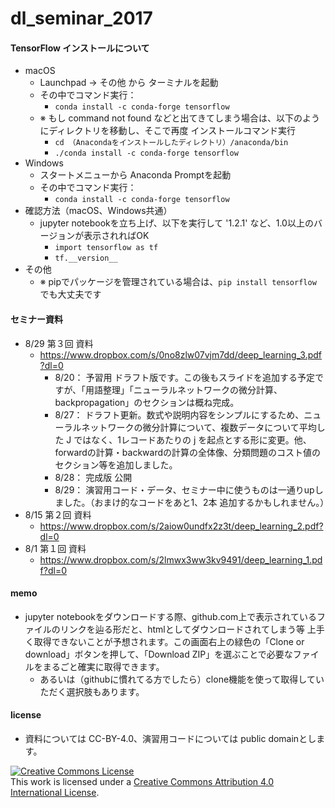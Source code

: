 # dl_seminar_2017

#### TensorFlow インストールについて
- macOS
   - Launchpad -> その他 から ターミナルを起動
   - その中でコマンド実行：
      - ```conda install -c conda-forge tensorflow```
   - ※ もし command not found などと出てきてしまう場合は、以下のようにディレクトリを移動し、そこで再度 インストールコマンド実行
      - ```cd （Anacondaをインストールしたディレクトリ）/anaconda/bin```
      - ```./conda install -c conda-forge tensorflow```
- Windows
   - スタートメニューから Anaconda Promptを起動
   - その中でコマンド実行：
      - ```conda install -c conda-forge tensorflow```
- 確認方法（macOS、Windows共通）
   - jupyter notebookを立ち上げ、以下を実行して '1.2.1' など、1.0以上のバージョンが表示されればOK
      - ```import tensorflow as tf```
      - ```tf.__version__```    
- その他
   - ※ pipでパッケージを管理されている場合は、```pip install tensorflow``` でも大丈夫です

#### セミナー資料
- 8/29 第３回 資料
   - https://www.dropbox.com/s/0no8zlw07vjm7dd/deep_learning_3.pdf?dl=0
      - 8/20： 予習用 ドラフト版です。この後もスライドを追加する予定ですが、「用語整理」「ニューラルネットワークの微分計算、backpropagation」のセクションは概ね完成。
      - 8/27： ドラフト更新。数式や説明内容をシンプルにするため、ニューラルネットワークの微分計算について、複数データについて平均した J ではなく、1レコードあたりの j を起点とする形に変更。他、forwardの計算・backwardの計算の全体像、分類問題のコスト値のセクション等を追加しました。
      - 8/28： 完成版 公開
      - 8/29： 演習用コード・データ、セミナー中に使うものは一通りupしました。（おまけ的なコードをあと1、2本 追加するかもしれません。）
- 8/15 第２回 資料
   - https://www.dropbox.com/s/2aiow0undfx2z3t/deep_learning_2.pdf?dl=0
- 8/1 第１回 資料
   - https://www.dropbox.com/s/2lmwx3ww3kv9491/deep_learning_1.pdf?dl=0

#### memo
- jupyter notebookをダウンロードする際、github.com上で表示されているファイルのリンクを辿る形だと、htmlとしてダウンロードされてしまう等 上手く取得できないことが予想されます。この画面右上の緑色の「Clone or download」ボタンを押して、「Download ZIP」を選ぶことで必要なファイルをまるごと確実に取得できます。 
   - あるいは（githubに慣れてる方でしたら）clone機能を使って取得していただく選択肢もあります。
   
#### license
- 資料については CC-BY-4.0、演習用コードについては public domainとします。

<a rel="license" href="http://creativecommons.org/licenses/by/4.0/"><img alt="Creative Commons License" style="border-width:0" src="https://i.creativecommons.org/l/by/4.0/88x31.png" /></a><br />This work is licensed under a <a rel="license" href="http://creativecommons.org/licenses/by/4.0/">Creative Commons Attribution 4.0 International License</a>.
